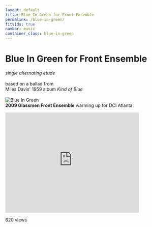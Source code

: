 ```yaml
---
layout: default
title: Blue In Green for Front Ensemble
permalink: /blue-in-green/
fitvids: true
navbar: music
container_class: blue-in-green
---
```

# Blue In Green for&nbsp;Front&nbsp;Ensemble
_single alternating étude_<br><br>
based on a ballad from<br>
Miles Davis' 1959 album _Kind of Blue_<br><br>
![Blue In Green](../assets/blue-in-green/blue-in-green.png)
<br>
**2009 Glassmen Front Ensemble** warming up for DCI Atlanta
<iframe width="420" height="315" src="https://www.youtube.com/embed/OnOcaVaCQGc?rel=0"
        frameborder="0" allowfullscreen>
</iframe>
<p id="views">620 views</p>
